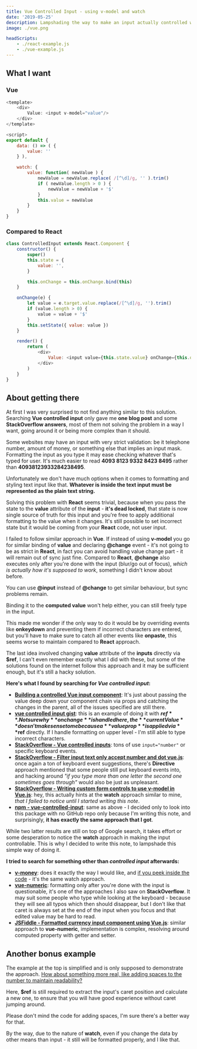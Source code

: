 ```yaml
---
title: Vue Controlled Input - using v-model and watch
date: '2019-05-25'
description: Lampshading the way to make an input actually controlled while keeping it simple with v-model and watch.
image: ./vue.png

headScripts:
    - ./react-example.js
    - ./vue-example.js
---
```


## **What I want**

<div id="react-example">
</div>

### **Vue**

```js
<template>
    <div>
        Value: <input v-model="value"/>
    </div>
</template>

<script>
export default {
    data: () => ( {
        value: ''
    } ),

    watch: {
        value: function( newValue ) {
            newValue = newValue.replace( /[^\d]/g, '' ).trim()
            if ( newValue.length > 0 ) {
                newValue = newValue + '$'
            }
            this.value = newValue
        }
    }
}
```

### **Compared to React**

```js
class ControlledInput extends React.Component {
    constructor() {
        super()
        this.state = {
            value: '',
        }

        this.onChange = this.onChange.bind(this)
    }

    onChange(e) {
        let value = e.target.value.replace(/[^\d]/g, '').trim()
        if (value.length > 0) {
            value = value + '$'
        }
        this.setState({ value: value })
    }

    render() {
        return (
            <div>
                Value: <input value={this.state.value} onChange={this.onChange} />
            </div>
        )
    }
}
```

## **About getting there**

At first I was very surprised to not find anything similar to this solution. Searching **Vue controlled input** only gave me **one blog post** and some **StackOverflow answers**, most of them not solving the problem in a way I want, going around it or being more complex than it should.

Some websites may have an input with very strict validation: be it telephone number, amount of money, or something else that implies an input mask. Formatting the input as you type it may ease checking whatever that's typed for user. It's much easier to read **4093 8123 9332 8423 8495** rather than **40938123933284238495**.

Unfortunately we don't have much options when it comes to formatting and styling text input like that. **Whatever is inside the text input must be represented as the plain text string.**

Solving this problem with **React** seems trivial, because when you pass the state to the **value** attribute of the **input** - **it's dead locked**, that state is now single source of truth for this input and you're free to apply additional formatting to the value when it changes. It's still possible to set incorrect state but it would be coming from your **React** code, not user input.

I failed to follow similar approach in **Vue**. If instead of using **v-model** you go for similar binding of **value** and declaring **@change** event - it's not going to be as strict in **React**, in fact you can avoid handling value change part - it will remain out of sync just fine. Compared to **React**, **@change** also executes only after you're done with the input (blur/go out of focus), _which is actually how it's supposed to work_, something I didn't know about before.

You can use **@input** instead of **@change** to get similar behaviour, but sync problems remain.

Binding it to the **computed value** won't help either, you can still freely type in the input.

This made me wonder if the only way to do it would be by overriding events like **onkeydown** and preventing them if incorrect characters are entered, but you'll have to make sure to catch all other events like **onpaste**, this seems worse to maintain compared to **React** approach.

The last idea involved changing **value** attribute of the **inputs** directly via **$ref**, I can't even remember exactly what I did with these, but some of the solutions found on the internet follow this approach and it may be sufficient enough, but it's still a hacky solution.

**Here's what I found by searching for _Vue controlled input_:**

-   [**Building a controlled Vue input component**](https://bangjelkoski.com/blog/building-a-controlled-vue-input-component): It's just about passing the value deep down your component chain via props and catching the changes in the parent, all of the issues specified are still there.
-   [**vue controlled input gist**](https://gist.github.com/Jokcy/0789228b25d73f6a017b0b04e01ae34a): this is an example of doing it with **$ref**. Not sure why **onchange** is handled here, the **currentValue** doesn't make sense to me because a **value prop** is applied via **$ref** directly. If I handle formatting on upper level - I'm still able to type incorrect characters.
-   [**StackOverflow - Vue controlled inputs**](https://stackoverflow.com/questions/55195878/vue-controlled-inputs): tons of use `input="number"` or specific keyboard events.
-   [**StackOverflow - Filter input text only accept number and dot vue.js**](https://stackoverflow.com/questions/39782176/filter-input-text-only-accept-number-and-dot-vue-js): once again a ton of keyboard event suggestions, there's **Directive** approach mentioned that some people still put keyboard events into, and hacking around _"if you type more than one letter the second one sometimes goes through"_ would also be just as unpleasant.
-   [**StackOverflow - Writing custom form controls to use v-model in Vue.js**](https://stackoverflow.com/questions/43568635/writing-custom-form-controls-to-use-v-model-in-vue-js): hey, this actually hints at the **watch** approach similar to mine, _that I failed to notice until I started writing this note_.
-   [**npm - vue-controlled-input**](https://www.npmjs.com/package/vue-controlled-input): same as above - I decided only to look into this package with no GitHub repo only because I'm writing this note, and surprisingly, **it has exactly the same approach that I got**.

While two latter results are still on top of Google search, it takes effort or some desperation to notice the **watch** approach in making the input controllable. This is why I decided to write this note, to lampshade this simple way of doing it.

**I tried to search for something other than _controlled input_ afterwards:**

-   [**v-money**](https://github.com/vuejs-tips/v-money): does it exactly the way I would like, and [if you peek inside the code](https://github.com/vuejs-tips/v-money/blob/8874322/src/component.vue#L59) - it's the same watch approach.
-   [**vue-numeric**](https://kevinongko.github.io/vue-numeric/): formatting only after you're done with the input is questionable, it's one of the approaches I also saw on **StackOverflow**. It may suit some people who type while looking at the keyboard - because they will see all typos which then should disappear, but I don't like that caret is always set at the end of the input when you focus and that edited value may be hard to read.
-   [**JSFiddle - Formatted currency input component using Vue.js**](https://jsfiddle.net/mani04/bgzhw68m/): similar approach to **vue-numeric**, implementation is complex, resolving around computed property with getter and setter.

## **Another bonus example**

The example at the top is simplified and is only supposed to demonstrate the approach. [How about something more real, like adding spaces to the number to maintain readability?](https://codesandbox.io/s/4qpzyp7pl9?file=/src/App.vue)

<div id="vue-example"></div>

Here, **$ref** is still required to extract the input's caret position and calculate a new one, to ensure that you will have good experience without caret jumping around.

Please don't mind the code for adding spaces, I'm sure there's a better way for that.

By the way, due to the nature of **watch**, even if you change the data by other means than input - it still will be formatted properly, and I like that.